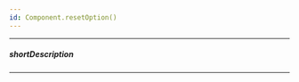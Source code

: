 ```yaml
---
id: Component.resetOption()
---
```

---
##### shortDescription
<!-- Description goes here -->

---
<!-- Description goes here -->
